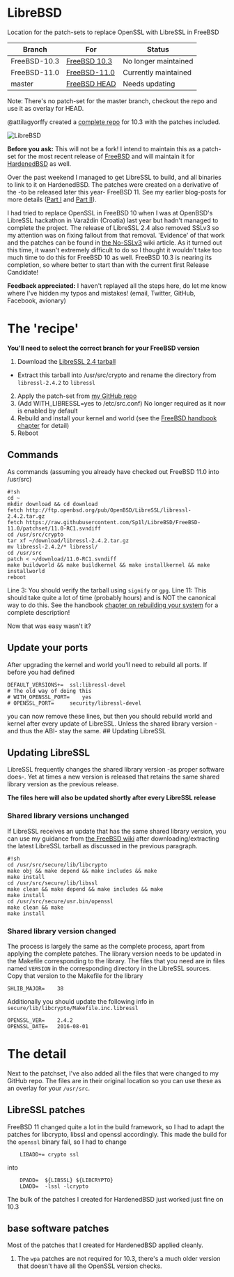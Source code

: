 # LibreBSD
Location for the patch-sets to replace OpenSSL with LibreSSL in FreeBSD

| Branch | For | Status |
|--------|-----|--------|
| FreeBSD-10.3 | [FreeBSD 10.3](https://github.com/freebsd/freebsd/tree/releng/10.3) | No longer maintained |
| FreeBSD-11.0 | [FreeBSD-11.0](https://github.com/freebsd/freebsd/tree/releng/11.0) | Currently maintained |
| master | [FreeBSD HEAD](https://github.com/freebsd/freebsd/tree/master) | Needs updating |

Note: There's no patch-set for the master branch, checkout the repo and use it as overlay for HEAD.

@attilagyorffy created a [complete repo](https://github.com/attilagyorffy/freebsd/tree/10.3-libressl) for 10.3 with the patches included.

![LibreBSD](https://cloud.githubusercontent.com/assets/7547697/13683368/9a2d31f0-e706-11e5-8c72-4f66273040ac.png)

**Before you ask:** This will not be a fork! I intend to maintain this as a patch-set for the most recent release of [FreeBSD](https://freebsd.org) and will maintain it for [HardenedBSD](https://hardenedbsd.org) as well.

Over the past weekend I managed to get LibreSSL to build, and all binaries to link to it on HardenedBSD. The patches were created on a derivative of the -to be released later this year- FreeBSD 11. See my earlier blog-posts for more details ([Part I](/libressl/2016-03-05/libressl-in-hardenedbsd-base-part-i.html) and [Part II](/libressl/2016-03-06/libressl-in-hardenedbsd-base-part-ii.html)).

I had tried to replace OpenSSL in FreeBSD 10 when I was at OpenBSD's LibreSSL hackathon in Varaždin (Croatia) last year but hadn't managed to complete the project. The release of LibreSSL 2.4 also removed SSLv3 so my attention was on fixing fallout from that removal. 'Evidence' of that work and the patches can be found in [the No-SSLv3](https://wiki.freebsd.org/OpenSSL/No-SSLv3) wiki article. As it turned out this time, it wasn't extremely difficult to do so I thought it wouldn't take too much time to do this for FreeBSD 10 as well. FreeBSD 10.3 is nearing its completion, so where better to start than with the current first Release Candidate!

**Feedback appreciated:** I haven't replayed all the steps here, do let me know where I've hidden my typos and mistakes! (email, Twitter, GitHub, Facebook, avionary)

# The 'recipe'

**You'll need to select the correct branch for your FreeBSD version**

1. Download the [LibreSSL 2.4 tarball](http://ftp.openbsd.org/pub/OpenBSD/LibreSSL/libressl-2.4.2.tar.gz)
  * Extract this tarball into /usr/src/crypto and rename the directory from `libressl-2.4.2` to `libressl`
2. Apply the patch-set from [my GitHub repo](https://github.com/Sp1l/LibreBSD/tree/FreeBSD-11.0/patchset)
3. (Add WITH_LIBRESSL=yes to /etc/src.conf) No longer required as it now is enabled by default
4. Rebuild and install your kernel and world (see the [FreeBSD handbook chapter](https://www.freebsd.org/doc/en_US.ISO8859-1/books/handbook/makeworld.html) for detail)
5. Reboot

## Commands

As commands (assuming you already have checked out FreeBSD 11.0 into /usr/src)

```shell
#!sh
cd ~
mkdir download && cd download
fetch http://ftp.openbsd.org/pub/OpenBSD/LibreSSL/libressl-2.4.2.tar.gz
fetch https://raw.githubusercontent.com/Sp1l/LibreBSD/FreeBSD-11.0/patchset/11.0-RC1.svndiff
cd /usr/src/crypto
tar xf ~/download/libressl-2.4.2.tar.gz
mv libressl-2.4.2/* libressl/
cd /usr/src
patch < ~/download/11.0-RC1.svndiff
make buildworld && make buildkernel && make installkernel && make installworld
reboot
```

Line 3: You should verify the tarball using `signify` or `gpg`.	
Line 11: This should take quite a lot of time (probably hours) and is NOT the canonical way to do this. See the handbook [chapter on rebuilding your system](https://www.freebsd.org/doc/en_US.ISO8859-1/books/handbook/makeworld.html) for a complete description!	

Now that was easy wasn't it?

## Update your ports

After upgrading the kernel and world you'll need to rebuild all ports. If before you had defined

```make
DEFAULT_VERSIONS+=	ssl:libressl-devel
# The old way of doing this
# WITH_OPENSSL_PORT=	yes
# OPENSSL_PORT=		security/libressl-devel
```

you can now remove these lines, but then you should rebuild world and kernel after every update of LibreSSL. Unless the shared library version -and thus the ABI- stay the same. ## Updating LibreSSL

## Updating LibreSSL

LibreSSL frequently changes the shared library version -as proper software does-. Yet at times a new version is released that retains the same shared library version as the previous release.

**The files here will also be updated shortly after every LibreSSL release**

### Shared library versions unchanged

If LibreSSL receives an update that has the same shared library version, you can use my guidance from [the FreeBSD wiki](https://wiki.freebsd.org/BernardSpil/PartialWorldBuilds) after downloading/extracting the latest LibreSSL tarball as discussed in the previous paragraph.

```shell
#!sh
cd /usr/src/secure/lib/libcrypto
make obj && make depend && make includes && make
make install
cd /usr/src/secure/lib/libssl
make clean && make depend && make includes && make
make install
cd /usr/src/secure/usr.bin/openssl
make clean && make
make install
```

### Shared library version changed

The process is largely the same as the complete process, apart from applying the complete patches. The library version needs to be updated in the Makefile corresponding to the library. The files that you need are in files named `VERSION` in the corresponding directory in the LibreSSL sources. Copy that version to the Makefile for the library

    SHLIB_MAJOR=    38

Additionally you should update the following info in `secure/lib/libcrypto/Makefile.inc.libressl`

    OPENSSL_VER=    2.4.2
    OPENSSL_DATE=   2016-08-01

# The detail

Next to the patchset, I've also added all the files that were changed to my GitHub repo. The files are in their original location so you can use these as an overlay for your `/usr/src`.

## LibreSSL patches

FreeBSD 11 changed quite a lot in the build framework, so I had to adapt the patches for libcrypto, libssl and openssl accordingly. This made the build for the `openssl` binary fail, so I had to change

```make
	LIBADD+= crypto ssl
```

into

```make
	DPADD=  ${LIBSSL} ${LIBCRYPTO}
	LDADD=  -lssl -lcrypto
```

The bulk of the patches I created for HardenedBSD just worked just fine on 10.3 

## base software patches

Most of the patches that I created for HardenedBSD applied cleanly.

1. The `wpa` patches are not required for 10.3, there's a much older version that doesn't have all the OpenSSL version checks.
